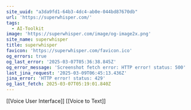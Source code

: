 ```yaml
---
site_uuid: "a3da9fd1-64b3-4dc4-ab0e-044bd87670db"
url: 'https://superwhisper.com/'
tags:
  - AI-Toolkit
image: 'https://superwhisper.com/image/og-image2x.png'
site_name: superwhisper
title: superwhisper
favicon: 'https://superwhisper.com/favicon.ico'
og_errors: true
og_last_error: '2025-03-07T05:36:38.845Z'
og_error_message: 'Screenshot fetch error: HTTP error! status: 500'
last_jina_request: '2025-03-09T06:45:13.436Z'
jina_error: 'HTTP error! status: 429'
og_last_fetch: 2025-03-07T05:19:01.840Z
---
```


[[Voice User Interface]]
[[Voice to Text]]

